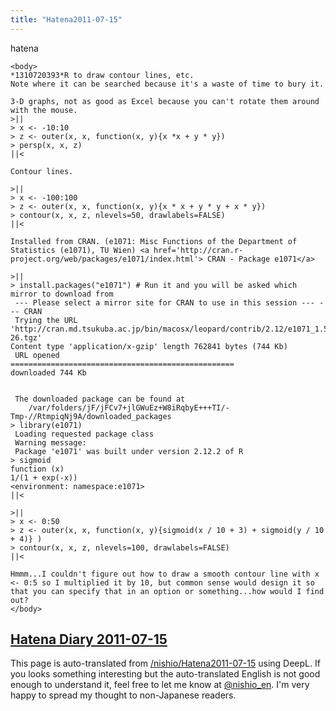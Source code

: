 ```yaml
---
title: "Hatena2011-07-15"
---
```


hatena

```
<body>
*1310720393*R to draw contour lines, etc.
Note where it can be searched because it's a waste of time to bury it.

3-D graphs, not as good as Excel because you can't rotate them around with the mouse.
>||
> x <- -10:10
> z <- outer(x, x, function(x, y){x *x + y * y})
> persp(x, x, z) 
||<

Contour lines.

>||
> x <- -100:100
> z <- outer(x, x, function(x, y){x * x + y * y + x * y})
> contour(x, x, z, nlevels=50, drawlabels=FALSE)
||<

Installed from CRAN. (e1071: Misc Functions of the Department of Statistics (e1071), TU Wien) <a href='http://cran.r-project.org/web/packages/e1071/index.html'> CRAN - Package e1071</a>

>||
> install.packages("e1071") # Run it and you will be asked which mirror to download from
 --- Please select a mirror site for CRAN to use in this session --- --- CRAN
 Trying the URL 'http://cran.md.tsukuba.ac.jp/bin/macosx/leopard/contrib/2.12/e1071_1.5-26.tgz'
Content type 'application/x-gzip' length 762841 bytes (744 Kb)
 URL opened
==================================================
downloaded 744 Kb


 The downloaded package can be found at
 	/var/folders/jF/jFCv7+jlGWuEz+W8iRqbyE+++TI/-Tmp-//RtmpiqNj9A/downloaded_packages 
> library(e1071)
 Loading requested package class
 Warning message:
 Package 'e1071' was built under version 2.12.2 of R
> sigmoid
function (x) 
1/(1 + exp(-x))
<environment: namespace:e1071>
||<

>||
> x <- 0:50
> z <- outer(x, x, function(x, y){sigmoid(x / 10 + 3) + sigmoid(y / 10 + 4)} )
> contour(x, x, z, nlevels=100, drawlabels=FALSE)
||<

Hmmm...I couldn't figure out how to draw a smooth contour line with x <- 0:5 so I multiplied it by 10, but common sense would design it so that you can specify that in an option or something...how would I find out?
</body>
```


[Hatena Diary 2011-07-15](https://nishiohirokazu.hatenadiary.org/archive/2011/07/15)
---
This page is auto-translated from [/nishio/Hatena2011-07-15](https://scrapbox.io/nishio/Hatena2011-07-15) using DeepL. If you looks something interesting but the auto-translated English is not good enough to understand it, feel free to let me know at [@nishio_en](https://twitter.com/nishio_en). I'm very happy to spread my thought to non-Japanese readers.